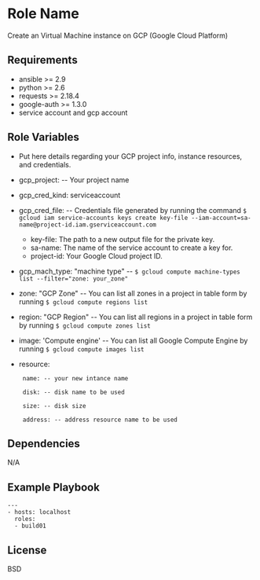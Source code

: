 Role Name
=========

Create an Virtual Machine instance on GCP (Google Cloud Platform)

Requirements
------------

* ansible >= 2.9
* python >= 2.6
* requests >= 2.18.4
* google-auth >= 1.3.0
* service account and gcp account

Role Variables
--------------

- Put here details regarding your GCP project info, instance resources, and credentials.    

* gcp_project: -- Your project name

* gcp_cred_kind: serviceaccount

* gcp_cred_file: -- Credentials file generated by running the command ``` $ gcloud iam service-accounts keys create key-file --iam-account=sa-name@project-id.iam.gserviceaccount.com ```

	* key-file: The path to a new output file for the private key.
	* sa-name: The name of the service account to create a key for.
	* project-id: Your Google Cloud project ID.  

* gcp_mach_type: "machine type" -- ``` $ gcloud compute machine-types list --filter="zone: your_zone" ```

* zone: "GCP Zone" -- You can list all zones in a project in table form by running ``` $ gcloud compute regions list ```

* region: "GCP Region" -- You can list all regions in a project in table form by running ``` $ gcloud compute zones list ```

* image: 'Compute engine' -- You can list all Google Compute Engine by running ``` $ gcloud compute images list ```

* resource:
       
       name: -- your new intance name
       
       disk: -- disk name to be used 
       
       size: -- disk size
       
       address: -- address resource name to be used

Dependencies
------------

N/A

Example Playbook
----------------

```
---
- hosts: localhost
  roles:
  - build01
```

License
-------

BSD
